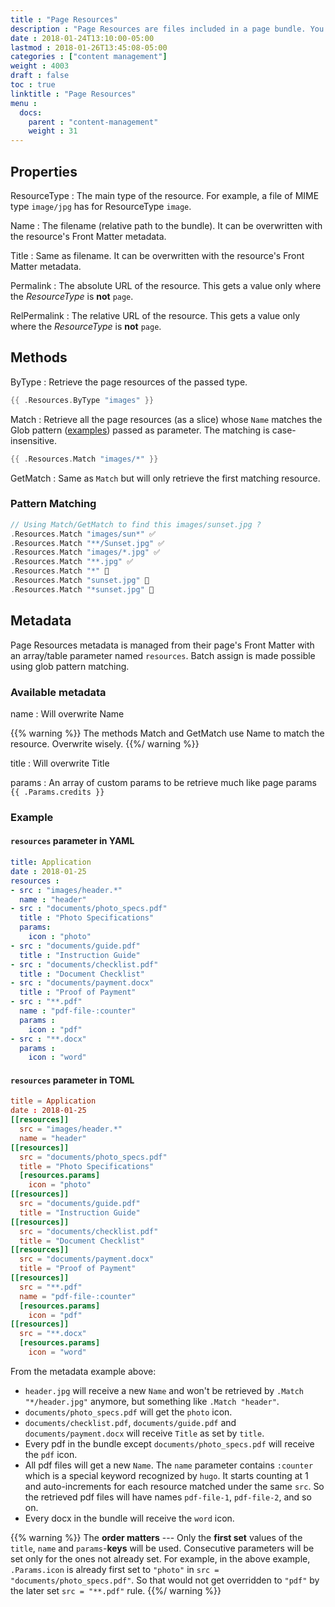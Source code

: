 ```yaml
---
title : "Page Resources"
description : "Page Resources are files included in a page bundle. You can use them in your template and add metadata."
date : 2018-01-24T13:10:00-05:00
lastmod : 2018-01-26T13:45:08-05:00
categories : ["content management"]
weight : 4003
draft : false
toc : true
linktitle : "Page Resources"
menu :
  docs:
    parent : "content-management"
    weight : 31
---
```


## Properties

ResourceType
: The main type of the resource. For example, a file of MIME type `image/jpg` has for ResourceType `image`.

Name
: The filename (relative path to the bundle). It can be overwritten with the resource's Front Matter metadata.

Title
: Same as filename. It can be overwritten with the resource's Front Matter metadata.

Permalink
: The absolute URL of the resource. This gets a value only where the _ResourceType_ is **not** `page`.

RelPermalink
: The relative URL of the resource. This gets a value only where the _ResourceType_ is **not** `page`.

## Methods
ByType
: Retrieve the page resources of the passed type.

```go
{{ .Resources.ByType "images" }}
```
Match
: Retrieve all the page resources (as a slice) whose `Name` matches the Glob pattern ([examples](https://github.com/gobwas/glob/blob/master/readme.md)) passed as parameter. The matching is case-insensitive.

```go
{{ .Resources.Match "images/*" }}
```

GetMatch
: Same as `Match` but will only retrieve the first matching resource.

### Pattern Matching
```go
// Using Match/GetMatch to find this images/sunset.jpg ?
.Resources.Match "images/sun*" ✅
.Resources.Match "**/Sunset.jpg" ✅
.Resources.Match "images/*.jpg" ✅
.Resources.Match "**.jpg" ✅
.Resources.Match "*" 🚫
.Resources.Match "sunset.jpg" 🚫
.Resources.Match "*sunset.jpg" 🚫

```

## Metadata

Page Resources metadata is managed from their page's Front Matter with an array/table parameter named `resources`. Batch assign is made possible using glob pattern matching.

### Available metadata

name
: Will overwrite Name

{{% warning %}}
The methods Match and GetMatch use Name to match the resource. Overwrite wisely.
{{%/ warning %}}

title
: Will overwrite Title

params
: An array of custom params to be retrieve much like page params
`{{ .Params.credits }}`

### Example
#### `resources` parameter in YAML
~~~yaml
title: Application
date : 2018-01-25
resources :
- src : "images/header.*"
  name : "header"
- src : "documents/photo_specs.pdf"
  title : "Photo Specifications"
  params:
    icon : "photo"
- src : "documents/guide.pdf"
  title : "Instruction Guide"
- src : "documents/checklist.pdf"
  title : "Document Checklist"
- src : "documents/payment.docx"
  title : "Proof of Payment"
- src : "**.pdf"
  name : "pdf-file-:counter"
  params :
    icon : "pdf"
- src : "**.docx"
  params :
    icon : "word"
~~~

#### `resources` parameter in TOML
~~~toml
title = Application
date : 2018-01-25
[[resources]]
  src = "images/header.*"
  name = "header"
[[resources]]
  src = "documents/photo_specs.pdf"
  title = "Photo Specifications"
  [resources.params]
    icon = "photo"
[[resources]]
  src = "documents/guide.pdf"
  title = "Instruction Guide"
[[resources]]
  src = "documents/checklist.pdf"
  title = "Document Checklist"
[[resources]]
  src = "documents/payment.docx"
  title = "Proof of Payment"
[[resources]]
  src = "**.pdf"
  name = "pdf-file-:counter"
  [resources.params]
    icon = "pdf"
[[resources]]
  src = "**.docx"
  [resources.params]
    icon = "word"
~~~


From the metadata example above:

- `header.jpg` will receive a new `Name` and won't be retrieved by `.Match "*/header.jpg"` anymore, but something like `.Match "header"`.
- `documents/photo_specs.pdf` will get the `photo` icon.
- `documents/checklist.pdf`, `documents/guide.pdf` and `documents/payment.docx` will receive `Title` as set by `title`.
- Every pdf in the bundle except `documents/photo_specs.pdf` will receive the `pdf` icon.
- All pdf files will get a new `Name`. The `name` parameter contains `:counter` which is a special keyword recognized by `hugo`. It starts counting at 1 and auto-increments for each resource matched under the same `src`. So the retrieved pdf files will have names `pdf-file-1`, `pdf-file-2`, and so on.
- Every docx in the bundle will receive the `word` icon.

{{% warning %}}
The __order matters__ --- Only the **first set** values of the `title`, `name` and `params`-**keys** will be used. Consecutive parameters will be set only for the ones not already set. For example, in the above example, `.Params.icon` is already first set to `"photo"` in `src = "documents/photo_specs.pdf"`. So that would not get overridden to `"pdf"` by the later set `src = "**.pdf"` rule.
{{%/ warning %}}
